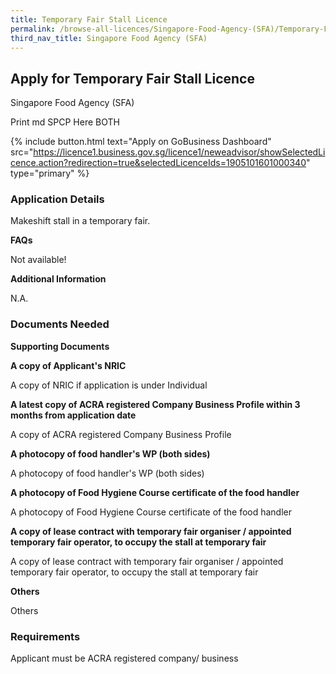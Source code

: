 ```yaml
---
title: Temporary Fair Stall Licence
permalink: /browse-all-licences/Singapore-Food-Agency-(SFA)/Temporary-Fair-Stall-Licence
third_nav_title: Singapore Food Agency (SFA)
---
```


## Apply for Temporary Fair Stall Licence

Singapore Food Agency (SFA)

Print md SPCP Here BOTH

{% include button.html text="Apply on GoBusiness Dashboard" src="https://licence1.business.gov.sg/licence1/neweadvisor/showSelectedLicence.action?redirection=true&selectedLicenceIds=1905101601000340" type="primary" %}

### Application Details

<p>Makeshift stall in a temporary fair.</p>
<p><strong>FAQs</strong></p>
<p>Not available!</p>

**Additional Information**

N.A.

### Documents Needed

<p><strong>Supporting Documents</strong></p>
<p><strong>A copy of Applicant's NRIC</strong></p>
<p>A copy of NRIC if application is under Individual</p>
<p><strong>A latest copy of ACRA registered Company Business Profile within 3 months from application date</strong></p>
<p>A copy of ACRA registered Company Business Profile</p>
<p><strong>A photocopy of food handler's WP (both sides)</strong></p>
<p>A photocopy of food handler's WP (both sides)</p>
<p><strong>A photocopy of Food Hygiene Course certificate of the food handler</strong></p>
<p>A photocopy of Food Hygiene Course certificate of the food handler</p>
<p><strong>A copy of lease contract with temporary fair organiser / appointed temporary fair operator, to occupy the stall at temporary fair</strong></p>
<p>A copy of lease contract with temporary fair organiser / appointed temporary fair operator, to occupy the stall at temporary fair</p>
<p><strong>Others</strong></p>
<p>Others</p>

### Requirements

Applicant must be ACRA registered company/ business

